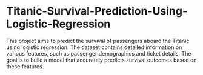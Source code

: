 # Titanic-Survival-Prediction-Using-Logistic-Regression
This project aims to predict the survival of passengers aboard the Titanic using logistic regression. The dataset contains detailed information on various features, such as passenger demographics and ticket details. The goal is to build a model that accurately predicts survival outcomes based on these features.
